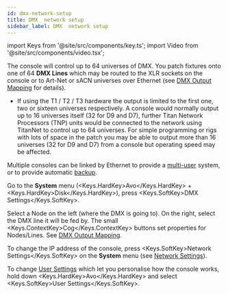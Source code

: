```yaml
---
id: dmx-network-setup
title: DMX  network setup
sidebar_label: DMX  network setup
---
```


import Keys from '@site/src/components/key.ts';
import Video from '@site/src/components/video.tsx';

The console will control up to 64 universes of DMX. You patch fixtures onto
one of 64 **DMX Lines** which may be routed to the XLR sockets on the console or to Art-Net or sACN universes 
over Ethernet (see [DMX Output Mapping](../system-settings/dmx-output-mapping.md) for details).

- If using the T1 / T2 / T3 hardware the output is limited to the first one, two or sixteen universes respectively.
A console would normally output up to 16 universes itself (32 for D9 and D7), further Titan Network Processors (TNP) units would be connected to the network using TitanNet to control up to 64 universes. For simple programming or rigs with lots of space in the patch you may be able to output more than 16 universes (32 for D9 and D7) from a console but operating speed may be affected.

Multiple consoles can be linked by Ethernet to provide a [multi-user](../titan-basics/multi-user-operation.md)
system, or to provide automatic [backup](../running-the-show/linking-consoles-for-multi-user-or-backup.md#setting-up-consoles-for-backup).

Go to the **System** menu (<Keys.HardKey>Avo</Keys.HardKey> + <Keys.HardKey>Disk</Keys.HardKey>), press <Keys.SoftKey>DMX
Settings</Keys.SoftKey>.

Select a Node on the left (where the DMX is going to). On the right, 
select the DMX line it will be fed by. The small <Keys.ContextKey>Cog</Keys.ContextKey> buttons set 
properties for Nodes/Lines. See [DMX Output Mapping](../system-settings/dmx-output-mapping.md).

To change the IP address of the console, press <Keys.SoftKey>Network Settings</Keys.SoftKey> on
the **System** menu (see [Network Settings](../networking.md)).

To change [User Settings](../system-settings/user-settings.md) which let you personalise how the console works,
hold down <Keys.HardKey>Avo</Keys.HardKey> and select <Keys.SoftKey>User Settings</Keys.SoftKey>.
